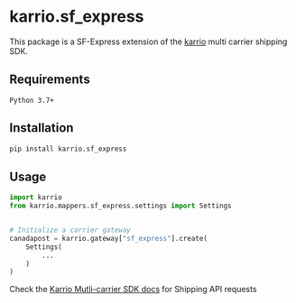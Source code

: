 # karrio.sf_express

This package is a SF-Express extension of the [karrio](https://pypi.org/project/karrio) multi carrier shipping SDK.

## Requirements

`Python 3.7+`

## Installation

```bash
pip install karrio.sf_express
```

## Usage

```python
import karrio
from karrio.mappers.sf_express.settings import Settings


# Initialize a carrier gateway
canadapost = karrio.gateway["sf_express"].create(
    Settings(
        ...
    )
)
```

Check the [Karrio Mutli-carrier SDK docs](https://docs.karrio.io) for Shipping API requests
